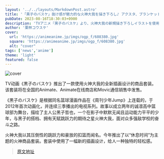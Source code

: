 ```yaml
---
layout: '../../layouts/MarkdownPost.astro'
title: '「黒子のバスケ」抜け感が魅力的な火神大我を描き下ろし♪ アクスタ、ブランケットなどのグッズセットが登場'
pubDate: 2023-08-16T18:30:03+0900
description: 'TVアニメ『黒子のバスケ』より、火神大我の新規描き下ろしイラストを使用したグッズのセット商品が登場。全国のアニメイト、アニメイトオンラインショップ、ムービック通信販売にて発売される。'
author: '栗林コウスケ'
cover:
  url: 'https://animeanime.jp/imgs/ogp_f/608380.jpg'
  square: 'https://animeanime.jp/imgs/ogp_f/608380.jpg'
  alt: "cover"
tags: ['news','anime']
theme: 'light'
featured: false
---
```


![cover](https://animeanime.jp/imgs/ogp_f/608380.jpg)

TV动画《黒子のバスケ》推出了一款使用火神大我的全新插画设计的商品套装。该套装将在全国的Animate、Animate在线商店和Movic通信销售中发售。

《黒子のバスケ》是根据同名篮球漫画作品在《周刊少年Jump》上连载的，于2012年首次动画化，并连续三季播出的电视系列。故事以成立两年的诚凛高中篮球部为舞台，描绘了主人公黑子哲也，一个在影子中默默无闻且运动能力平平的少年，与黑子的搭档、拥有天赋跳跃力的期待之星火神大我，面对众多强敌学校的奋斗之路。

火神大我以其压倒性的跳跃力和豪放的扣篮而闻名。今年推出了以“休息时间”为主题的火神商品套装。套装中使用了一幅新的插画设计，给人一种独特的轻松感。

>[原文地址](https://animeanime.jp/article/2023/08/16/79310.html)  